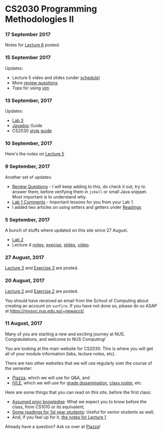 # CS2030 Programming Methodologies II

### 17 September 2017

Notes for [Lecture 6](lec6.md) posted.

### 15 September 2017

Updates:
- Lecture 5 video and slides (under [schedule](schedule.md))
- More [review questions](reviews.md)
- Tops for using [vim](vim.md)

### 13 September, 2017
Updates:

- [Lab 3](lab3.md)
- [Javadoc](javadoc.md) Guide
- CS2030 [style guide](style.md)

### 10 September, 2017

Here's the notes on [Lecture 5](lec5.md)

### 9 September, 2017

Another set of updates:

- [Review Questions](reviews.md) -  I will keep adding to this, do check it out, try to answer them, before verifying them in `jshell` or small Java snippet.  Most important is to understand why.
- [Lab 1 Comments](lab01-comments.md) - Important lessons for you from your Lab 1.
- I added two articles on using setters and getters under [Readings](readings.md)

### 5 September, 2017

A bunch of stuffs where updated on this site since 27 August.

- [Lab 2](lab2.md)
- Lecture 4 [notes](lec4.md), [execise](exercise4.md), [slides](https://www.comp.nus.edu.sg/~cs2030/1718-s1/cs2030-lec4.pdf), [video](https://vimeo.com/232615561).

### 27 August, 2017

[Lecture 3](lec3.md) and [Exercise 3](exercise3.md) are posted.  

### 20 August, 2017

[Lecture 2](lec2.md) and [Exercise 2](exercise2.md) are posted.  

You should have received an email from the School of Computing about creating an account on `sunfire`.  If you have not done so, please do so ASAP at https://mysoc.nus.edu.sg/~newacct/.

### 11 August, 2017

Many of you are starting a new and exciting journey at NUS.  Congratulations, and welcome to NUS Computing!

You are looking at the main website for CS2030.  This is where you will get all of your module information (labs, lecture notes, etc).  

There are two other websites that we will use regularly over the course of the semester:

- [Piazza](https://piazza.com/class/j63m6jbocil42), which we will use for Q&A, and
- [IVLE](https://ivle.nus.edu.sg/v1/Module/Student/Default.aspx?CourseID=A55753B4-E2D8-4A3F-A75C-573BB85BF18B), which we will use for [grade dissemination](https://ivle.nus.edu.sg/v1/Gradebook/Staff/gradebook.aspx?CourseID=a55753b4-e2d8-4a3f-a75c-573bb85bf18b&eu=dcsooiwt), [class roster](https://ivle.nus.edu.sg/v1/ClassManagement/Student/default.aspx?CourseID=a55753b4-e2d8-4a3f-a75c-573bb85bf18b), etc.

Here are some things that you can read on this site, before the first class:

- [Assumed prior knowledge](prereqs.md): What we expect you to know before the class, from CS1010 or its equivalent;
- [Some readings for 1st year students](readings.md): Useful for senior students as well;
- And, if you feel up for it, [the notes for Lecture 1](lec1/)

Already have a question?  Ask us over at [Piazza](https://piazza.com/class/j63m6jbocil42)!

